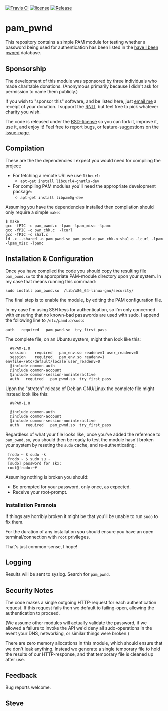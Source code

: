 [![Travis CI](https://img.shields.io/travis/skx/pam_pwnd/master.svg?style=flat-square)](https://travis-ci.org/skx/pam_pwnd)
[![license](https://img.shields.io/github/license/skx/pam_pwnd.svg)](https://github.com/skx/pam_pwnd/blob/master/LICENSE)
[![Release](https://img.shields.io/github/release/skx/pam_pwnd.svg)](https://github.com/skx/pam_pwnd/releases/latest)

# pam_pwnd

This repository contains a simple PAM module for testing whether a
password being used for authentication has been listed in the
[have I been pwned](https://haveibeenpwned.com/) database.


## Sponsorship

The development of this module was sponsored by three individuals who made charitable donations.  (Anonymous primarily because I didn't ask for permission to name them publicly.)

If you wish to "sponsor this" software, and be listed here, just [email me](https://steve.kemp.fi/) a receipt of your donation.  I support the [RNLI](https://en.wikipedia.org/wiki/Royal_National_Lifeboat_Institution), but feel free to pick whatever charity you wish.

The code is released under the [BSD-license](LICENSE) so you can fork it, improve it, use it, and enjoy it!  Feel free to report bugs, or feature-suggestions on the [issue-page](https://github.com/skx/pam_pwnd/issues).



## Compilation

These are the the dependencies I expect you would need for compiling the project:

* For fetching a remote URI we use `libcurl`:
  * `apt-get install libcurl4-gnutls-dev`
* For compiling PAM modules you'll need the appropriate development package:
  * `apt-get install libpam0g-dev`

Assuming you have the dependencies installed then compilation should only require a simple `make`:

    $ make
    gcc -fPIC -c pam_pwnd.c -lpam -lpam_misc -lpamc
    gcc -fPIC -c pwn_chk.c  -lcurl
    gcc -fPIC -c sha1.c
    ld -x --shared -o pam_pwnd.so pam_pwnd.o pwn_chk.o sha1.o -lcurl -lpam -lpam_misc -lpamc



## Installation & Configuration


Once you have compiled the code you should copy the resulting file `pam_pwnd.so` to the appropriate PAM-module directory upon your system.  In my case that means running this command:

    sudo install pam_pwnd.so  /lib/x86_64-linux-gnu/security/


The final step is to enable the module, by editing the PAM configuration file.

In my case I'm using SSH keys for authentication, so I'm only concerned with ensuring that no known-bad passwords are used with sudo.  I append the following line to `/etc/pamd.d/sudo`:

    auth   required   pam_pwnd.so  try_first_pass

The complete file, on an Ubuntu system, might then look like this:

      #%PAM-1.0
      session    required   pam_env.so readenv=1 user_readenv=0
      session    required   pam_env.so readenv=1 envfile=/etc/default/locale user_readenv=0
      @include common-auth
      @include common-account
      @include common-session-noninteractive
      auth   required   pam_pwnd.so  try_first_pass

Upon the "stretch" release of Debian GNU/Linux the complete file might instead look like this:

      #%PAM-1.0

      @include common-auth
      @include common-account
      @include common-session-noninteractive
      auth   required   pam_pwnd.so  try_first_pass

Regardless of what your file looks like, once you've added the reference to `pam_pwnd.so`, you should then be ready to test the module hasn't broken your system by reseting the `sudo` cache, and re-authenticating:

     frodo ~ $ sudo -k
     frodo ~ $ sudo su -
     [sudo] password for skx:
     root@frodo:~#

Assuming nothing is broken you should:

* Be prompted for your password, only once, as expected.
* Receive your root-prompt.



### Installation Paranoia

If things are horribly broken it might be that you'll be unable to
run `sudo` to fix them.

For the duration of any installation you should ensure you have an
open terminal/connection with `root` privileges.

That's just common-sense, I hope!


## Logging

Results will be sent to syslog.  Search for `pam_pwnd`.


## Security Notes

The code makes a single outgoing HTTP-request for each authentication
request.  If this request fails then we default to failing-open, allowing
the authentication to proceed.

(We assume other modules will actually validate the password, if we
allowed a failure to invoke the API we'd deny all sudo-operations in
the event your DNS, networking, or similar things were broken.)

There are zero memory allocations in this module, which should ensure
that we don't leak anything.  Instead we generate a single temporary
file to hold the results of our HTTP-response, and that temporary file
is cleaned up after use.


## Feedback

Bug reports welcome.


Steve
--
